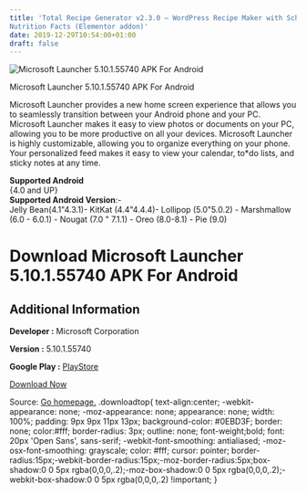 ```yaml
---
title: 'Total Recipe Generator v2.3.0 – WordPress Recipe Maker with Schema and
Nutrition Facts (Elementor addon)'
date: 2019-12-29T10:54:00+01:00
draft: false
---
```


![Microsoft Launcher 5.10.1.55740 APK For Android](https://i0.wp.com/apkhome.net/wp-content/uploads/2019/11/Microsoft-Launcher-5.10.1.55740.png "Microsoft Launcher 5.10.1.55740 APK For Android")

  

Microsoft Launcher 5.10.1.55740 APK For Android

Microsoft Launcher provides a new home screen experience that allows you to seamlessly transition between your Android phone and your PC. Microsoft Launcher makes it easy to view photos or documents on your PC, allowing you to be more productive on all your devices. Microsoft Launcher is highly customizable, allowing you to organize everything on your phone. Your personalized feed makes it easy to view your calendar, to\*do lists, and sticky notes at any time.

**Supported Android**  
{4.0 and UP}  
**Supported Android Version**:-  
Jelly Bean(4.1"4.3.1)- KitKat (4.4"4.4.4)- Lollipop (5.0"5.0.2) - Marshmallow (6.0 - 6.0.1) - Nougat (7.0 " 7.1.1) - Oreo (8.0-8.1) - Pie (9.0)

Download Microsoft Launcher 5.10.1.55740 APK For Android
========================================================

Additional Information
----------------------

**Developer :** Microsoft Corporation

**Version :** 5.10.1.55740

**Google Play :** [PlayStore](https://play.google.com/store/apps/details?id=com.microsoft.launcher)

  

[Download Now](https://store4app.co/post/microsoft-launcher-5-10-1-55740-apk-for-android_1574065702)

  
Source: [Go homepage.](https://store4app.co/post/microsoft-launcher-5-10-1-55740-apk-for-android_1574065702) .downloadtop{ text-align:center; -webkit-appearance: none; -moz-appearance: none; appearance: none; width: 100%; padding: 9px 9px 11px 13px; background-color: #0EBD3F; border: none; color:#fff; border-radius: 3px; outline: none; font-weight;bold; font: 20px 'Open Sans', sans-serif; -webkit-font-smoothing: antialiased; -moz-osx-font-smoothing: grayscale; color: #fff; cursor: pointer; border-radius:15px;-webkit-border-radius:15px;-moz-border-radius:5px;box-shadow:0 0 5px rgba(0,0,0,.2);-moz-box-shadow:0 0 5px rgba(0,0,0,.2);-webkit-box-shadow:0 0 5px rgba(0,0,0,.2) !important; }
